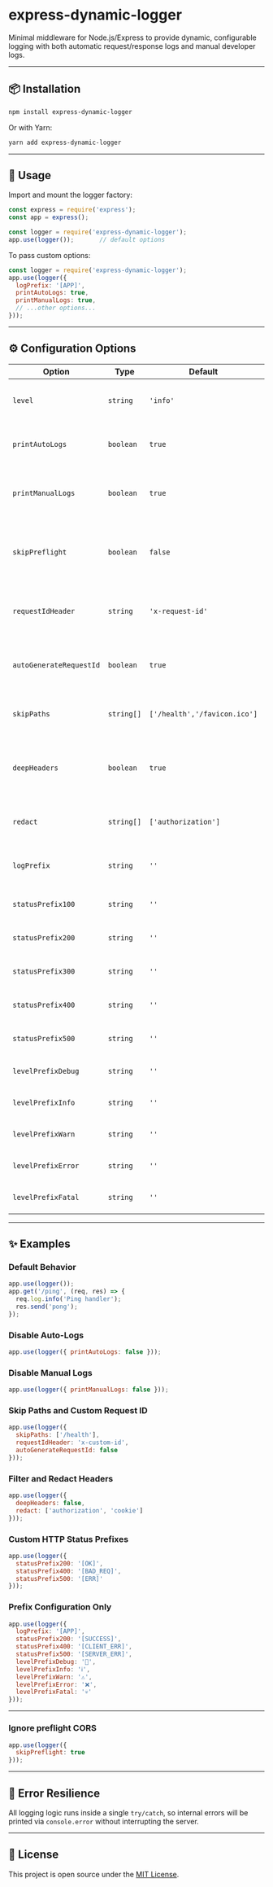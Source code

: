 # express-dynamic-logger

Minimal middleware for Node.js/Express to provide dynamic, configurable logging with both automatic request/response logs and manual developer logs.

---

## 📦 Installation

```bash
npm install express-dynamic-logger
```

Or with Yarn:

```bash
yarn add express-dynamic-logger
```

---

## 🚀 Usage

Import and mount the logger factory:

```js
const express = require('express');
const app = express();

const logger = require('express-dynamic-logger');
app.use(logger());       // default options
```

To pass custom options:

```js
const logger = require('express-dynamic-logger');
app.use(logger({
  logPrefix: '[APP]',
  printAutoLogs: true,
  printManualLogs: true,
  // ...other options...
}));
```

---

## ⚙️ Configuration Options

| Option                    | Type       | Default                       | Description                                                                                      |
|---------------------------|------------|-------------------------------|--------------------------------------------------------------------------------------------------|
| `level`                   | `string`   | `'info'`                      | Log level for automatic logs (`[INI]`, `[END]`).                                   |
| `printAutoLogs`           | `boolean`  | `true`                        | Whether to print automatic logs.                                                                 |
| `printManualLogs`         | `boolean`  | `true`                        | Whether to print developer-invoked logs (`req.log.*`).  
| `skipPreflight`           | `boolean`  | `false`                       | Whether to skip logging CORS preflight (OPTIONS) requests                                        |                                        |
| `requestIdHeader`         | `string`   | `'x-request-id'`              | Header name used to propagate or generate a request ID.                                          |
| `autoGenerateRequestId`   | `boolean`  | `true`                        | Generate a UUID request ID if the header is missing.                                             |
| `skipPaths`               | `string[]` | `['/health','/favicon.ico']`  | Array of routes to ignore (no logging).                                                         |
| `deepHeaders`             | `boolean`  | `true`                        | Include all headers; if `false`, filter out common browser headers.                              |
| `redact`                  | `string[]` | `['authorization']`           | List of header names to mask with `****`.                                                  |
| `logPrefix`               | `string`   | `''`                          | Global prefix prepended to every log entry.                                                      |
| `statusPrefix100`         | `string`   | `''`                          | Prefix for 1xx HTTP status logs.                                                                 |
| `statusPrefix200`         | `string`   | `''`                          | Prefix for 2xx HTTP status logs.                                                                 |
| `statusPrefix300`         | `string`   | `''`                          | Prefix for 3xx HTTP status logs.                                                                 |
| `statusPrefix400`         | `string`   | `''`                          | Prefix for 4xx HTTP status logs.                                                                 |
| `statusPrefix500`         | `string`   | `''`                          | Prefix for 5xx HTTP status logs.                                                                 |
| `levelPrefixDebug`        | `string`   | `''`                          | Prefix for `req.log.debug` messages.                                                             |
| `levelPrefixInfo`         | `string`   | `''`                          | Prefix for `req.log.info` messages.                                                              |
| `levelPrefixWarn`         | `string`   | `''`                          | Prefix for `req.log.warn` messages.                                                              |
| `levelPrefixError`        | `string`   | `''`                          | Prefix for `req.log.error` messages.                                                             |
| `levelPrefixFatal`        | `string`   | `''`                          | Prefix for `req.log.fatal` messages.                                                             |

---

## ✨ Examples

### Default Behavior

```js
app.use(logger());
app.get('/ping', (req, res) => {
  req.log.info('Ping handler');
  res.send('pong');
});
```

### Disable Auto-Logs

```js
app.use(logger({ printAutoLogs: false }));
```

### Disable Manual Logs

```js
app.use(logger({ printManualLogs: false }));
```

### Skip Paths and Custom Request ID

```js
app.use(logger({
  skipPaths: ['/health'],
  requestIdHeader: 'x-custom-id',
  autoGenerateRequestId: false
}));
```

### Filter and Redact Headers

```js
app.use(logger({
  deepHeaders: false,
  redact: ['authorization', 'cookie']
}));
```

### Custom HTTP Status Prefixes

```js
app.use(logger({
  statusPrefix200: '[OK]',
  statusPrefix400: '[BAD_REQ]',
  statusPrefix500: '[ERR]'
}));
```

### Prefix Configuration Only

```js
app.use(logger({
  logPrefix: '[APP]',
  statusPrefix200: '[SUCCESS]',
  statusPrefix400: '[CLIENT_ERR]',
  statusPrefix500: '[SERVER_ERR]',
  levelPrefixDebug: '🐛',
  levelPrefixInfo: 'ℹ️',
  levelPrefixWarn: '⚠️',
  levelPrefixError: '❌',
  levelPrefixFatal: '💀'
}));
```

---

### Ignore preflight CORS
```js
app.use(logger({
  skipPreflight: true
}));
```

---

## 🚧 Error Resilience

All logging logic runs inside a single `try/catch`, so internal errors will be printed via `console.error` without interrupting the server.

---

## 📄 License

This project is open source under the [MIT License](https://opensource.org/licenses/MIT).
